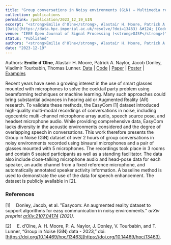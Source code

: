 ```yaml
---
title: "Group conversations in Noisy environments (GiN) – Multimedia recordings for location-aware speech enhancement"
collection: publications
permalink: /publication/2023_12_19_GIN
excerpt: "<strong>Emilie d'Olne</strong>, Alastair H. Moore, Patrick A. Naylor, Jacob Donley, Vladimir Tourbabin, Thomas Lunner.
[Data](https://data.hpc.imperial.ac.uk/resolve/?doi=13463) &#124; [Code](https://github.com/ImperialCollegeLondon/sap-ic-gin) &#124; [Paper](https://doi.org/10.1109/OJSP.2023.3344379) &#124; [Poster](../files/GiN_examples/ICASSP_poster.pdf) &#124; [Examples](https://ed1016.github.io/GiN_examples)"
venue: "IEEE Open Journal of Signal Processing (<strong>OJSP</strong>)"
status: "Published"
authors: "<strong>Emilie d'Olne</strong>, Alastair H. Moore, Patrick A. Naylor, Jacob Donley, Vladimir Tourbabin, Thomas Lunner"
date: "2023-12-19"
---
```


Authors: __Emilie d'Olne__, Alastair H. Moore, Patrick A. Naylor, Jacob Donley, Vladimir Tourbabin, Thomas Lunner.
[Data](https://data.hpc.imperial.ac.uk/resolve/?doi=13463) | [Code](https://github.com/ImperialCollegeLondon/sap-ic-gin) | [Paper](https://doi.org/10.1109/OJSP.2023.3344379) | [Poster](../files/GiN_examples/ICASSP_poster.pdf) | [Examples](https://ed1016.github.io/GiN_examples)

Recent years have seen a growing interest in the use of smart glasses mounted with microphones to solve the cocktail party problem using beamforming techniques or machine learning. Many such approaches could bring substantial advances in hearing aid or Augmented Reality (AR) research. To validate these methods, the EasyCom [1] dataset introduced high-quality multi-modal recordings of conversations in noise, including egocentric multi-channel microphone array audio, speech source pose, and headset microphone audio. While providing comprehensive data, EasyCom lacks diversity in the acoustic environments considered and the degree of overlapping speech in conversations. This work therefore presents the Group in Noise (GiN) dataset of over 2 hours of group conversations in noisy environments recorded using binaural microphones and a pair of glasses mounted with 5 microphones. The recordings took place in 3 rooms and contain 6 seated participants as well as a standing facilitator. The data also include close-talking microphone audio and head-pose data for each speaker, an audio channel from a fixed reference microphone, and automatically annotated speaker activity information. A baseline method is used to demonstrate the use of the data for speech enhancement. The dataset is publicly available in [2].


### References
[1]&emsp; Donley, Jacob, et al. "Easycom: An augmented reality dataset to support algorithms for easy communication in noisy environments." _arXiv preprint [arXiv:2107.04174](https://arxiv.org/abs/2107.04174) (2021)_.

[2]&emsp; E. d’Olne, A. H. Moore, P. A. Naylor, J. Donley, V. Tourbabin, and T. Lunner, “Group in Noise (GiN) data - 2023,” doi: [https://doi.org/10.14469/hpc/13463](https://doi.org/10.14469/hpc/13463).
